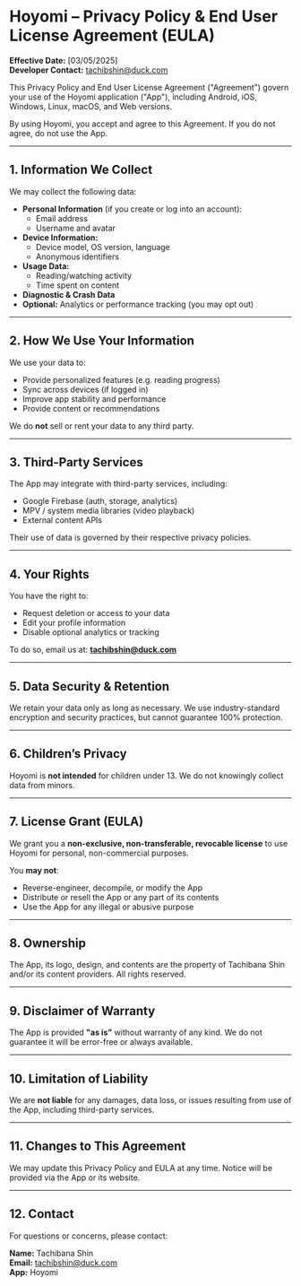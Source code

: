 # Hoyomi – Privacy Policy & End User License Agreement (EULA)

**Effective Date:** [03/05/2025]  
**Developer Contact:** tachibshin@duck.com

This Privacy Policy and End User License Agreement ("Agreement") govern your use of the Hoyomi application ("App"), including Android, iOS, Windows, Linux, macOS, and Web versions.

By using Hoyomi, you accept and agree to this Agreement. If you do not agree, do not use the App.

---

## 1. Information We Collect

We may collect the following data:

- **Personal Information** (if you create or log into an account):
  - Email address
  - Username and avatar
- **Device Information:**
  - Device model, OS version, language
  - Anonymous identifiers
- **Usage Data:**
  - Reading/watching activity
  - Time spent on content
- **Diagnostic & Crash Data**
- **Optional:** Analytics or performance tracking (you may opt out)

---

## 2. How We Use Your Information

We use your data to:

- Provide personalized features (e.g. reading progress)
- Sync across devices (if logged in)
- Improve app stability and performance
- Provide content or recommendations

We do **not** sell or rent your data to any third party.

---

## 3. Third-Party Services

The App may integrate with third-party services, including:

- Google Firebase (auth, storage, analytics)
- MPV / system media libraries (video playback)
- External content APIs

Their use of data is governed by their respective privacy policies.

---

## 4. Your Rights

You have the right to:

- Request deletion or access to your data
- Edit your profile information
- Disable optional analytics or tracking

To do so, email us at: **tachibshin@duck.com**

---

## 5. Data Security & Retention

We retain your data only as long as necessary. We use industry-standard encryption and security practices, but cannot guarantee 100% protection.

---

## 6. Children’s Privacy

Hoyomi is **not intended** for children under 13. We do not knowingly collect data from minors.

---

## 7. License Grant (EULA)

We grant you a **non-exclusive, non-transferable, revocable license** to use Hoyomi for personal, non-commercial purposes.

You **may not**:

- Reverse-engineer, decompile, or modify the App
- Distribute or resell the App or any part of its contents
- Use the App for any illegal or abusive purpose

---

## 8. Ownership

The App, its logo, design, and contents are the property of Tachibana Shin and/or its content providers. All rights reserved.

---

## 9. Disclaimer of Warranty

The App is provided **"as is"** without warranty of any kind. We do not guarantee it will be error-free or always available.

---

## 10. Limitation of Liability

We are **not liable** for any damages, data loss, or issues resulting from use of the App, including third-party services.

---

## 11. Changes to This Agreement

We may update this Privacy Policy and EULA at any time. Notice will be provided via the App or its website.

---

## 12. Contact

For questions or concerns, please contact:

**Name:** Tachibana Shin  
**Email:** tachibshin@duck.com  
**App:** Hoyomi  
